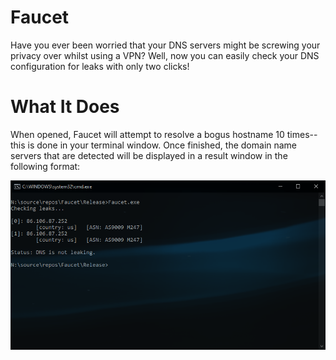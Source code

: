 <h1 "align="center">Faucet</h1>
Have you ever been worried that your DNS servers might be screwing your privacy over whilst using a VPN? Well, now you can easily check your DNS configuration for leaks with only two clicks!

<br/>

# What It Does
When opened, Faucet will attempt to resolve a bogus hostname 10 times--this is done in your terminal window. Once finished, the domain name servers that are detected will be displayed in a result window in the following format:

<img src="images/image.png">
